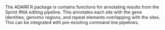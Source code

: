 The ADARR R package is contains functions for annotating results from the Sprint RNA editing pipeline. This annotates each site with the gene identities, genomic regions, and repeat elements overlapping with the sites. This can be integrated with pre-exisiting command line pipelines.  
